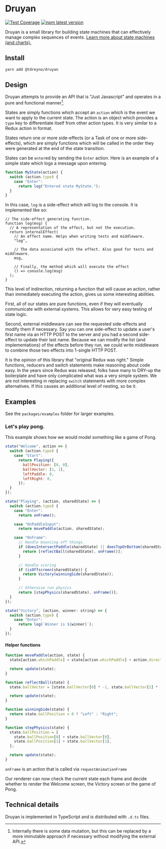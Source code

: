 # Druyan

[![Test Coverage](https://api.codeclimate.com/v1/badges/bade509a61c126d7f488/test_coverage)](https://codeclimate.com/github/tdreyno/druyan/test_coverage)
[![npm latest version](https://img.shields.io/npm/v/@tdreyno/druyan/latest.svg)](https://www.npmjs.com/package/@tdreyno/druyan)

Druyan is a small library for building state machines that can effectively manage complex sequences of events. [Learn more about state machines (and charts).](https://statecharts.github.io)

## Install

```bash
yarn add @tdreyno/druyan
```

## Design

Druyan attempts to provide an API that is "Just Javascript" and operates in a pure and functional manner[^1].

States are simply functions which accept an `action` which is the event we want to apply to the current state. The action is an object which provides a `type` key to differentiate itself from other action types. It is very similar to a Redux action in format.

States return one or more side-effects (or a Task of one or more side-effects), which are simply functions which will be called in the order they were generated at the end of the state transition.

States can be `enter`ed by sending the `Enter` action. Here is an example of a simple state which logs a message upon entering.

```javascript
function MyState(action) {
  switch (action.type) {
    case "Enter":
      return log("Entered state MyState.");
  }
}
```

In this case, `log` is a side-effect which will log to the console. It is implemented like so:

```
// The side-effect generating function.
function log(msg) {
  // A representation of the effect, but not the execution.
  return internalEffect(
    // An effect name. Helps when writing tests and middleware.
    "log",

    // The data associated with the effect. Also good for tests and middleware.
    msg,

    // Finally, the method which will execute the effect
    () => console.log(msg)
  );
}
```

This level of indirection, returning a function that will cause an action, rather than immediately executing the action, gives us some interesting abilities.

First, all of our states are pure functions, even if they will eventually communicate with external systems. This allows for very easy testing of state logic.

Second, external middleware can see the requested side-effects and modify them if necessary. Say you can one side-effect to update a user's first name via an HTTP POST to the server and you had a second side-effect to update their last name. Because we can modify the list (and implementations) of the effects before they run, we could write middleware to combine those two effects into 1-single HTTP POST.

It is the opinion of this library that "original Redux was right." Simple functions, reducers and switch statements make reasoning about code easy. In the years since Redux was released, folks have many to DRY-up the boilerplate and have only complicated what was a very simple system. We are not interesting in replacing `switch` statements with more complex alternatives. If this causes an additional level of nesting, so be it.

## Examples

See the `packages/examples` folder for larger examples.

### Let's play pong.

This example shows how we would model something like a game of Pong.

```javascript
state("Welcome", action => {
  switch (action.type) {
    case "Start":
      return Playing({
        ballPosition: [0, 0],
        ballVector: [1, 1],
        leftPaddle: 0,
        leftRight: 0,
      });
  }
});

state("Playing", (action, sharedState) => {
  switch (action.type) {
    case "Enter":
      return onFrame();

    case "OnPaddleInput":
      return movePaddle(action, sharedState);

    case "OnFrame":
      // Handle bouncing off things.
      if (doesIntersectPaddle(sharedState) || doesTopOrBottom(sharedState)) {
        return [reflectBall(sharedState), onFrame()];
      }

      // Handle scoring
      if (isOffscreen(sharedState)) {
        return Victory(winningSide(sharedState));
      }

      // Otherwise run physics
      return [stepPhysics(sharedState), onFrame()];
  }
});

state("Victory", (action, winner: string) => {
  switch (action.type) {
    case "Enter":
      return log(`Winner is ${winner}`);
  }
});
```

#### Helper functions

```javascript
function movePaddle(action, state) {
  state[action.whichPaddle] = state[action.whichPaddle] + action.direction;

  return update(state);
}

function reflectBall(state) {
  state.ballVector = [state.ballVector[0] * -1, state.ballVector[1] * -1];

  return update(state);
}

function winningSide(state) {
  return state.ballPosition < 0 ? "Left" : "Right";
}

function stepPhysics(state) {
  state.ballPosition = [
    state.ballPosition[0] + state.ballVector[0],
    state.ballPosition[1] + state.ballVector[1],
  ];

  return update(state);
}
```

`onFrame` is an action that is called via `requestAnimationFrame`

Our renderer can now check the current state each frame and decide whether to render the Welcome screen, the Victory screen or the game of Pong.

## Technical details

Druyan is implemented in TypeScript and is distributed with `.d.ts` files.

[^1]: Internally there is some data mutation, but this can be replaced by a more immutable approach if necessary without modifying the external API.
